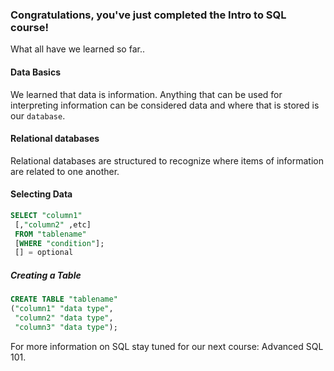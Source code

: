 ### Congratulations, you've just completed the Intro to SQL course!

What all have we learned so far..

#### Data Basics
We learned that data is information. Anything that can be used for interpreting information can be considered data and where that is stored is our `database`.

#### Relational databases
Relational databases are structured to recognize where items of information are related to one another.

#### Selecting Data

```SQL
SELECT "column1"
 [,"column2" ,etc]
 FROM "tablename"
 [WHERE "condition"];
 [] = optional
```
##### Creating a Table

```SQL
CREATE TABLE "tablename"
("column1" "data type",
 "column2" "data type",
 "column3" "data type");
```


For more information on SQL stay tuned for our next course: Advanced SQL 101.
